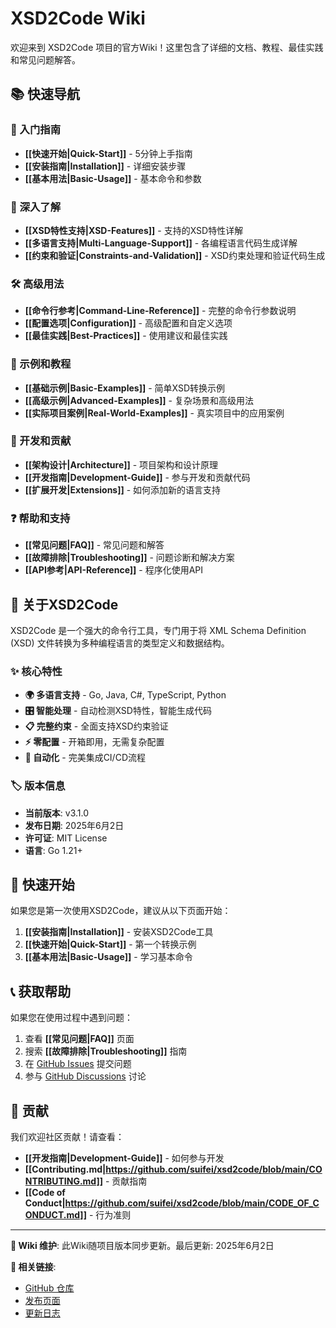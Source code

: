 # XSD2Code Wiki

欢迎来到 XSD2Code 项目的官方Wiki！这里包含了详细的文档、教程、最佳实践和常见问题解答。

## 📚 快速导航

### 🚀 入门指南
- **[[快速开始|Quick-Start]]** - 5分钟上手指南
- **[[安装指南|Installation]]** - 详细安装步骤
- **[[基本用法|Basic-Usage]]** - 基本命令和参数

### 📖 深入了解
- **[[XSD特性支持|XSD-Features]]** - 支持的XSD特性详解
- **[[多语言支持|Multi-Language-Support]]** - 各编程语言代码生成详解
- **[[约束和验证|Constraints-and-Validation]]** - XSD约束处理和验证代码生成

### 🛠️ 高级用法
- **[[命令行参考|Command-Line-Reference]]** - 完整的命令行参数说明
- **[[配置选项|Configuration]]** - 高级配置和自定义选项
- **[[最佳实践|Best-Practices]]** - 使用建议和最佳实践

### 📝 示例和教程
- **[[基础示例|Basic-Examples]]** - 简单XSD转换示例
- **[[高级示例|Advanced-Examples]]** - 复杂场景和高级用法
- **[[实际项目案例|Real-World-Examples]]** - 真实项目中的应用案例

### 🔧 开发和贡献
- **[[架构设计|Architecture]]** - 项目架构和设计原理
- **[[开发指南|Development-Guide]]** - 参与开发和贡献代码
- **[[扩展开发|Extensions]]** - 如何添加新的语言支持

### ❓ 帮助和支持
- **[[常见问题|FAQ]]** - 常见问题和解答
- **[[故障排除|Troubleshooting]]** - 问题诊断和解决方案
- **[[API参考|API-Reference]]** - 程序化使用API

## 🎯 关于XSD2Code

XSD2Code 是一个强大的命令行工具，专门用于将 XML Schema Definition (XSD) 文件转换为多种编程语言的类型定义和数据结构。

### ✨ 核心特性

- **🌍 多语言支持** - Go, Java, C#, TypeScript, Python
- **🎛️ 智能处理** - 自动检测XSD特性，智能生成代码
- **📋 完整约束** - 全面支持XSD约束验证
- **⚡ 零配置** - 开箱即用，无需复杂配置
- **🔄 自动化** - 完美集成CI/CD流程

### 🏷️ 版本信息

- **当前版本**: v3.1.0
- **发布日期**: 2025年6月2日
- **许可证**: MIT License
- **语言**: Go 1.21+

## 🚀 快速开始

如果您是第一次使用XSD2Code，建议从以下页面开始：

1. **[[安装指南|Installation]]** - 安装XSD2Code工具
2. **[[快速开始|Quick-Start]]** - 第一个转换示例
3. **[[基本用法|Basic-Usage]]** - 学习基本命令

## 📞 获取帮助

如果您在使用过程中遇到问题：

1. 查看 **[[常见问题|FAQ]]** 页面
2. 搜索 **[[故障排除|Troubleshooting]]** 指南
3. 在 [GitHub Issues](https://github.com/suifei/xsd2code/issues) 提交问题
4. 参与 [GitHub Discussions](https://github.com/suifei/xsd2code/discussions) 讨论

## 🤝 贡献

我们欢迎社区贡献！请查看：

- **[[开发指南|Development-Guide]]** - 如何参与开发
- **[[Contributing.md|https://github.com/suifei/xsd2code/blob/main/CONTRIBUTING.md]]** - 贡献指南
- **[[Code of Conduct|https://github.com/suifei/xsd2code/blob/main/CODE_OF_CONDUCT.md]]** - 行为准则

---

**📝 Wiki 维护**: 此Wiki随项目版本同步更新。最后更新: 2025年6月2日

**🔗 相关链接**:
- [GitHub 仓库](https://github.com/suifei/xsd2code)
- [发布页面](https://github.com/suifei/xsd2code/releases)
- [更新日志](https://github.com/suifei/xsd2code/blob/main/CHANGELOG.md)
